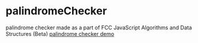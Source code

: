 # palindromeChecker
palindrome checker made as a part of FCC  JavaScript Algorithms and Data Structures (Beta) 
[palindrome checker demo](https://palindrome-checker-zeta.vercel.app/)
